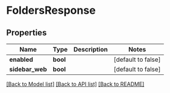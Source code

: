 # FoldersResponse

## Properties

Name | Type | Description | Notes
------------ | ------------- | ------------- | -------------
**enabled** | **bool** |  | [default to false]
**sidebar_web** | **bool** |  | [default to false]

[[Back to Model list]](../README.md#documentation-for-models) [[Back to API list]](../README.md#documentation-for-api-endpoints) [[Back to README]](../README.md)


